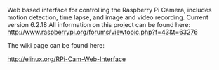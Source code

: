 Web based interface for controlling the Raspberry Pi Camera, includes motion detection, time lapse, and image and video recording.
Current version 6.2.18
All information on this project can be found here: http://www.raspberrypi.org/forums/viewtopic.php?f=43&t=63276

The wiki page can be found here:

http://elinux.org/RPi-Cam-Web-Interface
